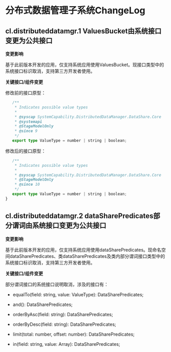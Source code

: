 # 分布式数据管理子系统ChangeLog

## cl.distributeddatamgr.1 ValuesBucket由系统接口变更为公共接口

**变更影响**

基于此前版本开发的应用，仅支持系统应用使用ValuesBucket。现接口类型中的系统接口标识取消，支持第三方开发者使用。

**关键接口/组件变更**

修改前的接口原型：

 ```ts
    /**
     * Indicates possible value types
     *
     * @syscap SystemCapability.DistributedDataManager.DataShare.Core
     * @systemapi
     * @StageModelOnly
     * @since 9
     */
    export type ValueType = number | string | boolean;
 ```
修改后的接口原型：

 ```ts
    /**
     * Indicates possible value types
     *
     * @syscap SystemCapability.DistributedDataManager.DataShare.Core
     * @StageModelOnly
     * @since 10
     */
    export type ValueType = number | string | boolean;
}
 ```
## cl.distributeddatamgr.2 dataSharePredicates部分谓词由系统接口变更为公共接口

**变更影响**

基于此前版本开发的应用，仅支持系统应用使用dataSharePredicates。现命名空间dataSharePredicates、类dataSharePredicates及类内部分谓词接口类型中的系统接口标识取消，支持第三方开发者使用。

**关键接口/组件变更**

部分谓词接口的系统接口说明取消，涉及的接口有：

- equalTo(field: string, value: ValueType): DataSharePredicates;

- and(): DataSharePredicates;

- orderByAsc(field: string): DataSharePredicates;

- orderByDesc(field: string): DataSharePredicates;

- limit(total: number, offset: number): DataSharePredicates;

- in(field: string, value: Array<ValueType>): DataSharePredicates;